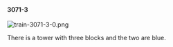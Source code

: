 #### 3071-3
![train-3071-3-0.png](https://github.com/lil-lab/nlvr/raw/master/nlvr/train/images/6/train-3071-3-0.png "train-3071-3-0.png")

There is a tower with three blocks and the two are blue.